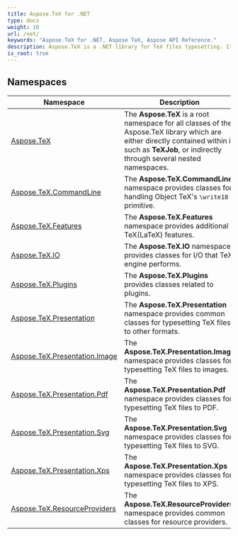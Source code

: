 ```yaml
---
title: Aspose.TeX for .NET
type: docs
weight: 10
url: /net/
keywords: "Aspose.TeX for .NET, Aspose TeX, Aspose API Reference."
description: Aspose.TeX is a .NET library for TeX files typesetting. It can present TeX input in various graphic formats like XPS, PDF, PNG, JPEG, TIFF and BMP.
is_root: true
---
```

## Namespaces

| Namespace | Description |
| --- | --- |
| [Aspose.TeX](./aspose.tex/) | The **Aspose.TeX** is a root namespace for all classes of the Aspose.TeX library which are either directly contained within it, such as **TeXJob**, or indirectly through several nested namespaces. |
| [Aspose.TeX.CommandLine](./aspose.tex.commandline/) | The **Aspose.TeX.CommandLine** namespace provides classes for handling Object TeX's `\write18` primitive. |
| [Aspose.TeX.Features](./aspose.tex.features/) | The **Aspose.TeX.Features** namespace provides additional TeX(LaTeX) features. |
| [Aspose.TeX.IO](./aspose.tex.io/) | The **Aspose.TeX.IO** namespace provides classes for I/O that TeX engine performs. |
| [Aspose.TeX.Plugins](./aspose.tex.plugins/) | The **Aspose.TeX.Plugins** provides classes related to plugins. |
| [Aspose.TeX.Presentation](./aspose.tex.presentation/) | The **Aspose.TeX.Presentation** namespace provides common classes for typesetting TeX files to other formats. |
| [Aspose.TeX.Presentation.Image](./aspose.tex.presentation.image/) | The **Aspose.TeX.Presentation.Image** namespace provides classes for typesetting TeX files to images. |
| [Aspose.TeX.Presentation.Pdf](./aspose.tex.presentation.pdf/) | The **Aspose.TeX.Presentation.Pdf** namespace provides classes for typesetting TeX files to PDF. |
| [Aspose.TeX.Presentation.Svg](./aspose.tex.presentation.svg/) | The **Aspose.TeX.Presentation.Svg** namespace provides classes for typesetting TeX files to SVG. |
| [Aspose.TeX.Presentation.Xps](./aspose.tex.presentation.xps/) | The **Aspose.TeX.Presentation.Xps** namespace provides classes for typesetting TeX files to XPS. |
| [Aspose.TeX.ResourceProviders](./aspose.tex.resourceproviders/) | The **Aspose.TeX.ResourceProviders** namespace provides common classes for resource providers. |


